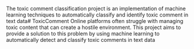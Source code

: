 The toxic comment classification project is an implementation of machine learning techniques to automatically classify and identify toxic comment in text data# ToxicComment
Online platforms often struggle with managing toxic content that can create a hostile environment. This project aims to provide a solution to this problem by using machine learning to automatically detect and classify toxic comments in text data

